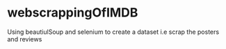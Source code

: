 # webscrappingOfIMDB
Using beautiulSoup and selenium to create a dataset i.e scrap the posters and reviews
